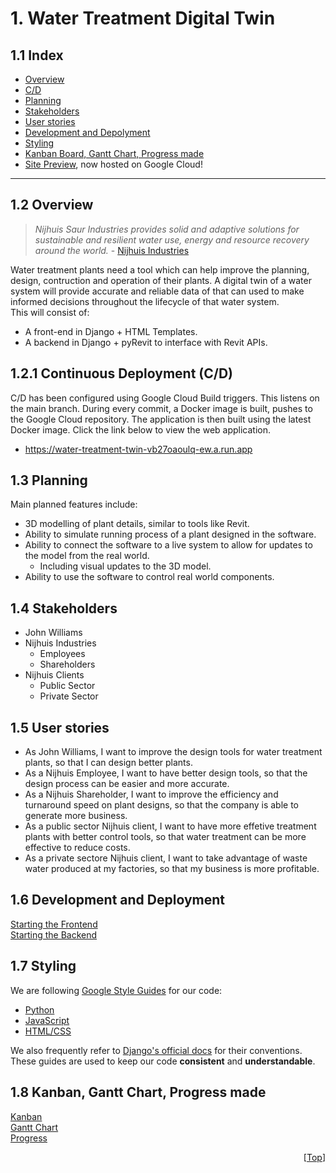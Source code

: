 # 1. Water Treatment Digital Twin 
## 1.1 Index
- [Overview](#12-overview)
- [C/D](#121-continuous-deployment)
- [Planning](#13-planning)
- [Stakeholders](#14-stakeholders)
- [User stories](#15-user-stories)
- [Development and Depolyment](#16-development-and-deployment)
- [Styling](#17-styling)
- [Kanban Board, Gantt Chart, Progress made](#18-kanban-gantt-chart-progress-made)
- [Site Preview](https://beta-release-vb27oaoulq-ew.a.run.app/), now hosted on Google Cloud! 
---
## 1.2 Overview
> _Nijhuis Saur Industries provides solid and adaptive solutions for sustainable and resilient water use, energy and resource recovery around the world._ - [Nijhuis Industries](https://www.nijhuisindustries.com/)

Water treatment plants need a tool which can help improve the planning, design, contruction and operation of their plants. 
A digital twin of a water system will provide accurate and reliable data of that can used to make informed decisions throughout 
the lifecycle of that water system. \
This will consist of: 
  - A front-end in Django + HTML Templates. 
  - A backend in Django + pyRevit to interface with Revit APIs.

## 1.2.1 Continuous Deployment (C/D)
C/D has been configured using Google Cloud Build triggers. This listens on the main branch. During every commit, a Docker image is built, 
pushes to the Google Cloud repository. The application is then built using the latest Docker image. Click the link below to view the web application. 
  - https://water-treatment-twin-vb27oaoulq-ew.a.run.app

## 1.3 Planning

Main planned features include:
- 3D modelling of plant details, similar to tools like Revit.
- Ability to simulate running process of a plant designed in the software.
- Ability to connect the software to a live system to allow for updates to the model from the real world.
  - Including visual updates to the 3D model.
- Ability to use the software to control real world components.


## 1.4 Stakeholders
- John Williams
- Nijhuis Industries
  - Employees
  - Shareholders
- Nijhuis Clients
  - Public Sector
  - Private Sector


## 1.5 User stories
- As John Williams, I want to improve the design tools for water treatment plants, so that I can design better plants.
- As a Nijhuis Employee, I want to have better design tools, so that the design process can be easier and more accurate.
- As a Nijhuis Shareholder, I want to improve the efficiency and turnaround speed on plant designs, so that the company is able to generate more business.
- As a public sector Nijhuis client, I want to have more effetive treatment plants with better control tools, so that water treatment can be more effective to reduce costs.
- As a private sectore Nijhuis client, I want to take advantage of waste water produced at my factories, so that my business is more profitable.
  

 ## 1.6 Development and Deployment
 [Starting the Frontend](https://github.com/spe-uob/2022-WaterTreatmentDigitalTwin/blob/main/django/README.md) \
 [Starting the Backend](https://github.com/spe-uob/2022-WaterTreatmentDigitalTwin/blob/main/src/README.md)
 
 ## 1.7 Styling
 We are following [Google Style Guides](https://google.github.io/styleguide/) for our code:
 - [Python](https://google.github.io/styleguide/pyguide.html) 
 - [JavaScript](https://google.github.io/styleguide/jsguide.html) 
 - [HTML/CSS](https://google.github.io/styleguide/htmlcssguide.html) 
 
We also frequently refer to [Django's  official docs](https://docs.djangoproject.com/en/dev/internals/contributing/writing-code/coding-style/) for their conventions. \
These guides are used to keep our code **consistent** and **understandable**.
 
  ## 1.8 Kanban, Gantt Chart, Progress made
  [Kanban](https://github.com/spe-uob/2022-WaterTreatmentDigitalTwin/projects/1) \
  [Gantt Chart](https://uob-my.sharepoint.com/:x:/g/personal/ij21409_bristol_ac_uk/EX73IxO8MzxJpIT4n8v2akIBD4Ke-R7LHc50kl0CKyK-Aw?e=IhAzEd) \
  [Progress](https://github.com/spe-uob/2022-WaterTreatmentDigitalTwin/blob/main/django/PREVIEW.md)

<p align="right">[<a href="#11-index">Top</a>]</p>

